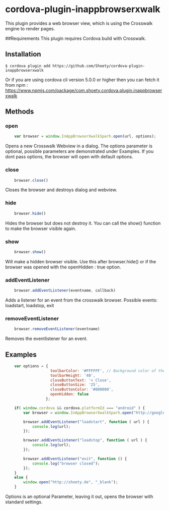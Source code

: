 # cordova-plugin-inappbrowserxwalk

This plugin provides a web browser view, which is using the Crosswalk engine
to render pages.

##Requirements
This plugin requires Cordova build with Crosswalk.


## Installation

    $ cordova plugin add https://github.com/Shoety/cordova-plugin-inappbrowserxwalk

Or if you are using cordova cli version 5.0.0 or higher then you can fetch it from npm :
https://www.npmjs.com/package/com.shoety.cordova.plugin.inappbrowserxwalk

## Methods

### open
```js
	var browser = window.InAppBrowserXwalkSparh.open(url, options);
```
Opens a new Crosswalk Webview in a dialog. The options parameter is optional, possible parameters
are demonstrated under Examples. If you dont pass options, the browser will open with default options.

### close
```js
	browser.close()
```
Closes the browser and destroys dialog and webview.

### hide
```js
	browser.hide()
```
Hides the browser but does not destroy it. You can call the show() function to make the browser
visible again.

### show
```js
	browser.show()
```
Will make a hidden browser visible. Use this after browser.hide() or if the browser was opened
with the openHidden : true option.

### addEventListener
```js
	browser.addEventListener(eventname, callback)
```
Adds a listener for an event from the crosswalk browser.
Possible events: loadstart, loadstop, exit

### removeEventListener
```js
	browser.removeEventListener(eventname)
```
Removes the eventlistener for an event.



## Examples
```js
	var options = {
    				toolbarColor: '#FFFFFF', // Background color of the toolbar in #RRGGBB
    				toolbarHeight: '40',
    				closeButtonText: '< Close',
    				closeButtonSize: '25',
    				closeButtonColor: '#000000',
                    openHidden: false
		          };

    if( window.cordova && cordova.platformId === "android" ) {
		var browser = window.InAppBrowserXwalkSparh.open("http://google.de", options);

		browser.addEventListener("loadstart", function ( url ) {
            console.log(url);
        });

        browser.addEventListener("loadstop", function ( url ) {
            console.log(url);
        });

        browser.addEventListener("exit", function () {
            console.log("browser closed");
        });
	}
	else {
		window.open("http://shoety.de", "_blank");
	}
```

Options is an optional Parameter, leaving it out, opens the browser with standard settings.
